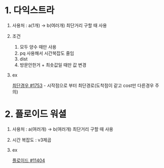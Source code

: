 # 1. 다익스트라

1. 사용처 : a(1개) -> b(여러개) 최단거리 구할 때 사용
2. 조건 
   1. 모두 양수 때만 사용
   2. pq 사용해서 시간복잡도 줄임
   3. dist
   4. 방문안한거 + 최솟값일 때만 값 변경

2. ex

   [최단경우 #1753](https://www.acmicpc.net/problem/1753) - 시작점으로 부터 최단경로(도착점이 같고 cost만 다른경우 주의)



# 2. 플로이드 워셜

1. 사용처 : a(여러개) -> b(여러개) 최단거리 구할 때 사용

2. 시간 복잡도 : v3제곱

3. ex

   [플로이드 #11404](https://blog.naver.com/jhc9639/222349335717) 